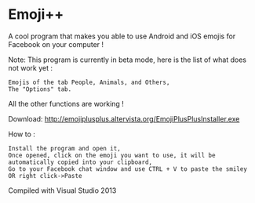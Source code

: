# Emoji++
A cool program that makes you able to use Android and iOS emojis for Facebook on your computer !

Note: This program is currently in beta mode, here is the list of what does not work yet :

    Emojis of the tab People, Animals, and Others,
    The "Options" tab.

All the other functions are working !

Download: http://emojiplusplus.altervista.org/EmojiPlusPlusInstaller.exe

How to :

    Install the program and open it,
    Once opened, click on the emoji you want to use, it will be automatically copied into your clipboard,
    Go to your Facebook chat window and use CTRL + V to paste the smiley OR right click->Paste
    
</i>Compiled with Visual Studio 2013</i>
